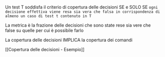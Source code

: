 Un test T soddisfa il criterio di copertura delle decisioni SE e SOLO SE `ogni decisione effettiva viene resa sia vera che falsa in corrispondenza di almeno un caso di test t contenuto in T`

La metrica è la frazione delle decisioni che sono state rese sia vere che false su quelle per cui è possibile farlo

La copertura delle decisioni IMPLICA la copertura dei comandi

[[Copertura delle decisioni - Esempio]]